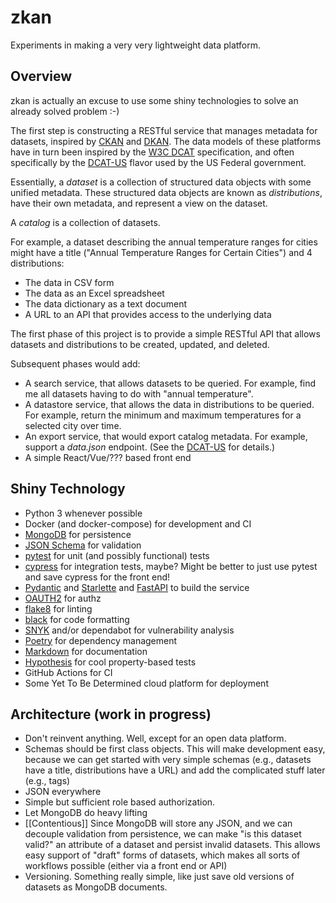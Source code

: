 # zkan

Experiments in making a very very lightweight data platform.

## Overview

zkan is actually an excuse to use some shiny technologies to solve an already solved
problem :-)

The first step is constructing a RESTful service that manages metadata
for datasets, inspired by [CKAN](https://ckan.org) and
[DKAN](https://getdkan.org).  The data models of these platforms have
in turn been inspired by the
[W3C DCAT](https://www.w3.org/TR/vocab-dcat-2/) specification, and often
specifically by the
[DCAT-US](https://resources.data.gov/resources/dcat-us/) flavor used
by the US Federal government.

Essentially, a *dataset* is a collection of structured data objects
with some unified metadata.  These structured data objects are known
as *distributions*, have their own metadata, and represent a view on
the dataset.

A *catalog* is a collection of datasets.

For example, a dataset describing the annual temperature ranges for cities
might have a title ("Annual Temperature Ranges for Certain Cities") and 4
distributions:

* The data in CSV form
* The data as an Excel spreadsheet
* The data dictionary as a text document
* A URL to an API that provides access to the underlying data

The first phase of this project is to provide a simple RESTful API that allows
datasets and distributions to be created, updated, and deleted.

Subsequent phases would add:

* A search service, that allows datasets to be queried.  For example,
  find me all datasets having to do with "annual temperature".
* A datastore service, that allows the data in distributions to be
  queried.  For example, return the minimum and maximum temperatures
  for a selected city over time.
* An export service, that would export catalog metadata.  For example,
  support a *data.json* endpoint.  (See the
  [DCAT-US](https://resources.data.gov/resources/dcat-us/) for
  details.)
* A simple React/Vue/??? based front end

## Shiny Technology

* Python 3 whenever possible
* Docker (and docker-compose) for development and CI
* [MongoDB](https://www.mongodb.com/) for persistence
* [JSON Schema](https://json-schema.org/) for validation
* [pytest](https://docs.pytest.org/en/stable/) for unit (and possibly functional) tests
* [cypress](https://www.cypress.io/) for integration tests, maybe?  Might be better
  to just use pytest and save cypress for the front end!
* [Pydantic](https://pydantic-docs.helpmanual.io/) and
  [Starlette](https://www.starlette.io/) and
  [FastAPI](https://fastapi.tiangolo.com/) to build the service
* [OAUTH2](https://oauth.net/2/) for authz
* [flake8](https://pypi.org/project/flake8/) for linting
* [black](https://pypi.org/project/black/) for code formatting
* [SNYK](https://snyk.io/) and/or dependabot for vulnerability analysis
* [Poetry](https://python-poetry.org/) for dependency management
* [Markdown](https://www.markdownguide.org/) for documentation
* [Hypothesis](https://hypothesis.readthedocs.io/en/latest/) for cool
  property-based tests
* GitHub Actions for CI
* Some Yet To Be Determined cloud platform for deployment

## Architecture (work in progress)

* Don't reinvent anything.  Well, except for an open data platform.
* Schemas should be first class objects.  This will make development
  easy, because we can get started with very simple schemas (e.g.,
  datasets have a title, distributions have a URL) and add the
  complicated stuff later (e.g., tags)
* JSON everywhere
* Simple but sufficient role based authorization.
* Let MongoDB do heavy lifting
* [[Contentious]] Since MongoDB will store any JSON, and we can
  decouple validation from persistence, we can make "is this dataset
  valid?" an attribute of a dataset and persist invalid datasets.
  This allows easy support of "draft" forms of datasets, which makes
  all sorts of workflows possible (either via a front end or API)
* Versioning.  Something really simple, like just save old versions of
  datasets as MongoDB documents.
  


